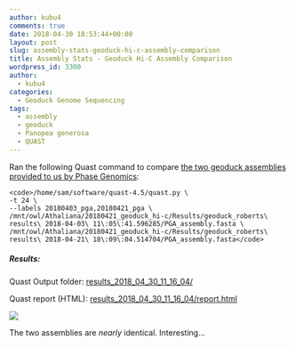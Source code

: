 ```yaml
---
author: kubu4
comments: true
date: 2018-04-30 18:53:44+00:00
layout: post
slug: assembly-stats-geoduck-hi-c-assembly-comparison
title: Assembly Stats - Geoduck Hi-C Assembly Comparison
wordpress_id: 3300
author:
  - kubu4
categories:
  - Geoduck Genome Sequencing
tags:
  - assembly
  - geoduck
  - Panopea generosa
  - QUAST
---
```


Ran the following Quast command to compare [the two geoduck assemblies provided to us by Phase Genomics](https://robertslab.github.io/sams-notebook/2018/04/21/data-management-geoduck-phase-genomics-hi-c-data.html):


    
    <code>/home/sam/software/quast-4.5/quast.py \
    -t 24 \
    --labels 20180403_pga,20180421_pga \
    /mnt/owl/Athaliana/20180421_geoduck_hi-c/Results/geoduck_roberts\ results\ 2018-04-03\ 11\:05\:41.596285/PGA_assembly.fasta \
    /mnt/owl/Athaliana/20180421_geoduck_hi-c/Results/geoduck_roberts\ results\ 2018-04-21\ 18\:09\:04.514704/PGA_assembly.fasta</code>





##### Results:



Quast Output folder: [results_2018_04_30_11_16_04/](https://owl.fish.washington.edu/Athaliana/quast_results/results_2018_04_30_11_16_04/)

Quast report (HTML): [results_2018_04_30_11_16_04/report.html](https://owl.fish.washington.edu/Athaliana/quast_results/results_2018_04_30_11_16_04/report.html)

![](https://owl.fish.washington.edu/Athaliana/20180430_quast_pga_assemblies.png)

The two assemblies are _nearly_ identical. Interesting...
